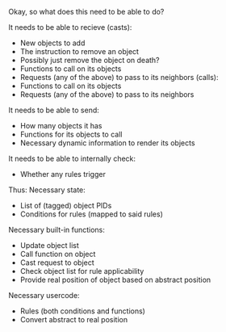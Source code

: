 Okay, so what does this need to be able to do?

It needs to be able to recieve (casts):
- New objects to add
- The instruction to remove an object
 - Possibly just remove the object on death?
- Functions to call on its objects
- Requests (any of the above) to pass to its neighbors
(calls):
- Functions to call on its objects
- Requests (any of the above) to pass to its neighbors

It needs to be able to send:
- How many objects it has
- Functions for its objects to call
- Necessary dynamic information to render its objects

It needs to be able to internally check:
- Whether any rules trigger

Thus:
Necessary state:
- List of (tagged) object PIDs
- Conditions for rules (mapped to said rules)

Necessary built-in functions:
- Update object list
- Call function on object
- Cast request to object
- Check object list for rule applicability
- Provide real position of object based on abstract position

Necessary usercode:
- Rules (both conditions and functions)
- Convert abstract to real position
